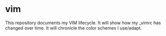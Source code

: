 vim
===

This repository documents my VIM lifecycle.
It will show how my _vimrc has changed over time.
It will chronicle the color schemes I use/adapt.
